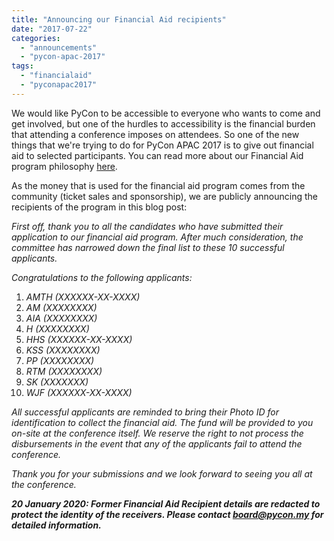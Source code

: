 ```yaml
---
title: "Announcing our Financial Aid recipients"
date: "2017-07-22"
categories:
  - "announcements"
  - "pycon-apac-2017"
tags:
  - "financialaid"
  - "pyconapac2017"
---
```


We would like PyCon to be accessible to everyone who wants to come and get involved, but one of the hurdles to accessibility is the financial burden that attending a conference imposes on attendees. So one of the new things that we're trying to do for PyCon APAC 2017 is to give out financial aid to selected participants. You can read more about our Financial Aid program philosophy [here](http://pycon.my/2017/03/27/financial-aid-for-pycon-apac-2017/).

As the money that is used for the financial aid program comes from the community (ticket sales and sponsorship), we are publicly announcing the recipients of the program in this blog post:

_First off, thank you to all the candidates who have submitted their application to our financial aid program. After much consideration, the committee has narrowed down the final list to these 10 successful applicants._

_Congratulations to the following applicants:_

1. _AMTH (XXXXXX-XX-XXXX)_
2. _AM (XXXXXXXX)_
3. _AIA (XXXXXXXX)_
4. _H (XXXXXXXX)_
5. _HHS (XXXXXX-XX-XXXX)_
6. _KSS (XXXXXXXX)_
7. _PP (XXXXXXXX)_
8. _RTM (XXXXXXXX)_
9. _SK (XXXXXXX)_
10. _WJF (XXXXXX-XX-XXXX)_

_All successful applicants are reminded to bring their Photo ID for identification to collect the financial aid. The fund will be provided to you on-site at the conference itself. We reserve the right to not process the disbursements in the event that any of the applicants fail to attend the conference._

_Thank you for your submissions and we look forward to seeing you all at the conference._

_**20 January 2020: Former Financial Aid Recipient details are redacted to protect the identity of the receivers. Please contact [board@pycon.my](mailto:board@pycon.my) for detailed information.**_
